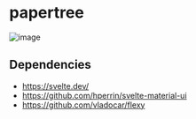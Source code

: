 # papertree

![image](https://user-images.githubusercontent.com/4187224/74584100-e2ebed00-5011-11ea-946f-0c505b9193f7.png)

## Dependencies

- https://svelte.dev/
- https://github.com/hperrin/svelte-material-ui
- https://github.com/vladocar/flexy
